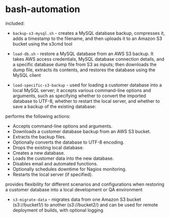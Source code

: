 # bash-automation

included:
- `backup-s3-mysql.sh` - creates a MySQL database backup, compresses it, adds a timestamp to the filename, and then uploads it to an Amazon S3 bucket using the s3cmd tool

- `load-db.sh` - restore a MySQL database from an AWS S3 backup. It takes AWS access credentials, MySQL database connection details, and a specific database dump file from S3 as inputs; then downloads the dump file, extracts its contents, and restores the database using the MySQL client

- `load-specific-s3-backup` - used for loading a customer database into a local MySQL server; it accepts various command-line options and arguments, such as specifying whether to convert the imported database to UTF-8, whether to restart the local server, and whether to save a backup of the existing database:

performs the following actions:

- Accepts command-line options and arguments.
- Downloads a customer database backup from an AWS S3 bucket.
- Extracts the backup files.
- Optionally converts the database to UTF-8 encoding.
- Drops the existing local database.
- Creates a new database.
- Loads the customer data into the new database.
- Disables email and automated functions.
- Optionally schedules downtime for Nagios monitoring.
- Restarts the local server (if specified).

provides flexibility for different scenarios and configurations when restoring a customer database into a local development or QA environment

- `s3-migrate-data` - migrates data from one Amazon S3 bucket (s3://bucket1/) to another (s3://bucket2/) and can be used for remote deployment of builds, with optional logging
